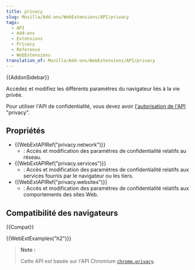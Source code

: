 ```yaml
---
title: privacy
slug: Mozilla/Add-ons/WebExtensions/API/privacy
tags:
  - API
  - Add-ons
  - Extensions
  - Privacy
  - Reference
  - WebExtensions
translation_of: Mozilla/Add-ons/WebExtensions/API/privacy
---
```


{{AddonSidebar}}

Accédez et modifiez les différents paramètres du navigateur liés à la vie privée.

Pour utiliser l'API de confidentialité, vous devez avoir [l'autorisation de l'API](/fr/Add-ons/WebExtensions/manifest.json/permissions#API_permissions) "privacy".

## Propriétés

- {{WebExtAPIRef("privacy.network")}}
  - : Accès et modification des paramètres de confidentialité relatifs au réseau.
- {{WebExtAPIRef("privacy.services")}}
  - : Accès et modification des paramètres de confidentialité relatifs aux services fournis par le navigateur ou les tiers.
- {{WebExtAPIRef("privacy.websites")}}
  - : Accès et modification des paramètres de confidentialité relatifs aux comportements des sites Web.

## Compatibilité des navigateurs

{{Compat}}

{{WebExtExamples("h2")}}

> **Note :**
>
> Cette API est basée sur l'API Chromium [`chrome.privacy`](https://developer.chrome.com/extensions/privacy).

<!--
// Copyright 2015 The Chromium Authors. All rights reserved.
//
// Redistribution and use in source and binary forms, with or without
// modification, are permitted provided that the following conditions are
// met:
//
//    * Redistributions of source code must retain the above copyright
// notice, this list of conditions and the following disclaimer.
//    * Redistributions in binary form must reproduce the above
// copyright notice, this list of conditions and the following disclaimer
// in the documentation and/or other materials provided with the
// distribution.
//    * Neither the name of Google Inc. nor the names of its
// contributors may be used to endorse or promote products derived from
// this software without specific prior written permission.
//
// THIS SOFTWARE IS PROVIDED BY THE COPYRIGHT HOLDERS AND CONTRIBUTORS
// "AS IS" AND ANY EXPRESS OR IMPLIED WARRANTIES, INCLUDING, BUT NOT
// LIMITED TO, THE IMPLIED WARRANTIES OF MERCHANTABILITY AND FITNESS FOR
// A PARTICULAR PURPOSE ARE DISCLAIMED. IN NO EVENT SHALL THE COPYRIGHT
// OWNER OR CONTRIBUTORS BE LIABLE FOR ANY DIRECT, INDIRECT, INCIDENTAL,
// SPECIAL, EXEMPLARY, OR CONSEQUENTIAL DAMAGES (INCLUDING, BUT NOT
// LIMITED TO, PROCUREMENT OF SUBSTITUTE GOODS OR SERVICES; LOSS OF USE,
// DATA, OR PROFITS; OR BUSINESS INTERRUPTION) HOWEVER CAUSED AND ON ANY
// THEORY OF LIABILITY, WHETHER IN CONTRACT, STRICT LIABILITY, OR TORT
// (INCLUDING NEGLIGENCE OR OTHERWISE) ARISING IN ANY WAY OUT OF THE USE
// OF THIS SOFTWARE, EVEN IF ADVISED OF THE POSSIBILITY OF SUCH DAMAGE.
-->
